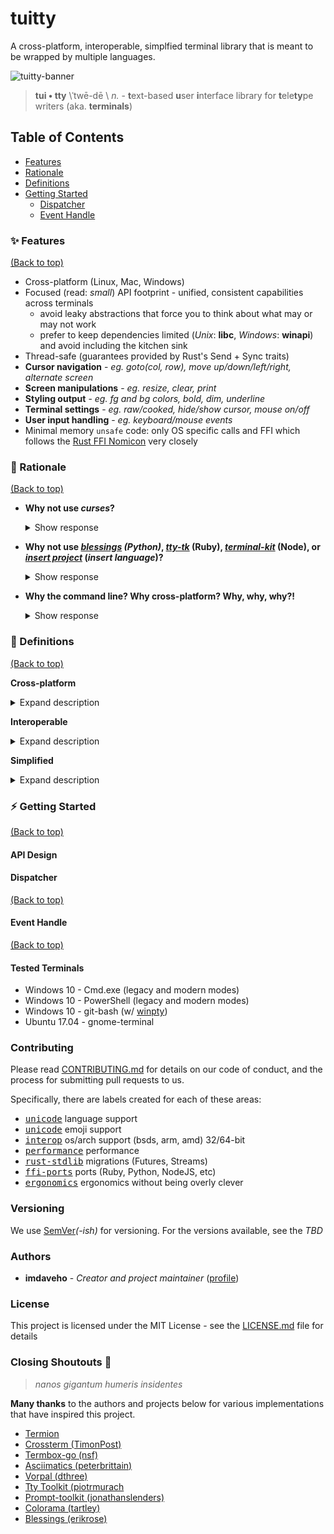 # tuitty
A cross-platform, interoperable, simplfied terminal library that is meant to be wrapped by multiple languages.

![tuitty-banner](https://user-images.githubusercontent.com/13990019/68438603-a6972e00-0192-11ea-8fc9-ff334ee79432.png)

> **tui • tty** \ˈtwē-dē \ *n.* - **t**ext-based **u**ser **i**nterface library for **t**ele**ty**pe writers (aka. **terminals**)

## Table of Contents
* [Features](#sparkles-features)
* [Rationale](#thought_balloon-rationale)
* [Definitions](#notebook_with_decorative_cover-definitions)
* [Getting Started](#zap-getting-started)
  * [Dispatcher](#dispatcher)
  * [Event Handle](#event-handle)

### :sparkles: Features
[(Back to top)](#table-of-contents)

* Cross-platform (Linux, Mac, Windows)
* Focused (read: _small_) API footprint - unified, consistent capabilities across terminals
  - avoid leaky abstractions that force you to think about what may or may not work
  - prefer to keep dependencies limited (*Unix*: __libc__, *Windows*: __winapi__) and avoid including the kitchen sink
* Thread-safe (guarantees provided by Rust's Send + Sync traits)
* **Cursor navigation** - _eg. goto(col, row), move up/down/left/right, alternate screen_
* **Screen manipulations** - _eg. resize, clear, print_
* **Styling output** - _eg. fg and bg colors, bold, dim, underline_
* **Terminal settings** - _eg. raw/cooked, hide/show cursor, mouse on/off_
* **User input handling** - _eg. keyboard/mouse events_
* Minimal memory `unsafe` code: only OS specific calls and FFI which follows the [Rust FFI Nomicon](http://jakegoulding.com/rust-ffi-omnibus/) very closely

### :thought_balloon: Rationale
[(Back to top)](#table-of-contents)

* **Why not use _curses_?**
  <details>
  <summary>
   Show response
  </summary>
   <br/>
  <blockquote>
  While <em>[n/pd]curses</em> is widely used and wrapped, there is also plenty issues regarding them: wide character support, cross-platform support, <a href="https://pypi.org/project/blessings/#before-and-after">C-style/low-level imports</a> that reduce clarity, etc.
  </blockquote>
  </details>


* **Why not use _[blessings](https://github.com/erikrose/blessings) (Python)_, _[tty-tk](https://github.com/piotrmurach/tty)_ (Ruby), _[terminal-kit](https://github.com/cronvel/terminal-kit)_ (Node), or _[insert project](#rationale)_ (_insert language_)?**
  <details>
  <summary>
   Show response
  </summary>
  <br/>
  <blockquote>
  As you can see, there is already a proliferation of various implementations of terminal libraries...and yes I'm aware of the irony that this project is <a href="https://xkcd.com/927/">+:one: </a> to the list of implementations out there. 

  However, unlike other attempts, what this project intends to do is to create a unifying API across languages that eliminates the need to repeat yourself. This is actually very similar to how <a href="https://asdf-vm.com/#/?id=ballad-of-asdf">asdf-vm</a> addressed the proliferation of "version managers" like `rbenv`, `gvm`, `nvm`, and `pyenv`. By creating something unifying and extensible, users won't have to re-discover and re-learn a new API every time they switch programming languages.
  
  Additionally, many of the implementations out there do not provide cross-platform support (mainly Windows Console), which I'm specifically targeting with this project.
  </blockquote>
  </details>
  
* **Why the command line? Why cross-platform? Why, why, why?!**
  <details>
  <summary>
   Show response
  </summary>
  <br/>
  <blockquote>
  At the end of the day, many development workflows begin and end with a terminal prompt. I wanted to learn and better understand this critical component of a software engineer's journey. Consequently, this process has gotten me familiar with systems programming languages (Rust, Go, C, and Nim), low-level OS syscalls, the Windows Console API, and countless other intangibles that have made me a more well-rounded individual.
  </blockquote>
  </details>

### :notebook_with_decorative_cover: Definitions
[(Back to top)](#table-of-contents)

**Cross-platform**

  <details>
  <summary>
  Expand description
  </summary>
  <br/>
  <blockquote>
  <ul>
   <li>Needs to consistently work on MacOS, Linux, and Windows
    <ul><li>BSDs and others would be secondary</li></ul>
   </li>
   <br/>
   <li>Needs to work on these architectures:
    <ul>
     <li>ARM - 32/64-bit</li>
     <li>Intel - 32/64-bit</li>
     <li>AMD - 32/64-bit</li>
    </ul></li>
   </ul>
   </blockquote>
  </details>

**Interoperable**

  <details>
  <summary>
  Expand description
  </summary>
  <br/>
  <blockquote>
  <ul><li>Needs to be portable to multiple languages (ones that have an FFI with C)
    <ul><li>C had too many :shoe::bomb:s so such interoperability is provided by Rust (maybe Nim)</li></ul>
  </li></ul>
  </blockquote>
  </details>

**Simplified**

  <details>
  <summary>
  Expand description
  </summary>
  <br/>
  <blockquote>
  <ul>
   <li>Basic functionality scoped to the below:
    <ul>
     <li>Cursor actions (motion)</li>
     <li>Screen actions (printing/clearing)</li>
     <li>Output actions (styling)</li>
     <li>Term mode actions (raw/cooked)</li>
     <li>Input event handling</li>
    </ul>
   </li>
   <br/>
   <li>Implemented with as little "in the middle" as possible
    <ul><li>Tight scoping allows us to focus on specific elements to optimize performance rather than peanut-buttering across too many concerns</li></ul>
   </li>
   <br/>
   <li>Being clear > being clever
    <ul>
     <li>Rust actually provides great options for abstractions (eg. Traits, macros) but these should be carefully considered over a more straight-forward method—even if they are more idiomatic Rust. Often, traits and macros make code less understandable for newcomers as they can be/get quite "magical".</li>
     <li>The analogy that comes to mind is that, for the longest time, Go(lang) did not want to provide generics because the feeling was that they reduced readability and made the language more complex. Instead, the tradeoff made was that _some_ repetition was more beneficial towards maintainable code than bluntly trying to be _DRY_. Likewise, to keep things simplified, I'd rather repeat things that make what is going on obvious and less opaque.</li>
    </ul>
   </li>
  </ul>
  </blockquote>
  </details>

### :zap: Getting Started
[(Back to top)](#table-of-contents)
#### API Design


#### Dispatcher
[(Back to top)](#table-of-contents)

#### Event Handle
[(Back to top)](#table-of-contents)

#### Tested Terminals
* Windows 10 - Cmd.exe (legacy and  modern modes)
* Windows 10 - PowerShell (legacy and modern modes)
* Windows 10 - git-bash (w/ [winpty](https://stackoverflow.com/questions/48199794/winpty-and-git-bash))
* Ubuntu 17.04 - gnome-terminal

### Contributing

Please read [CONTRIBUTING.md](https://gist.github.com/PurpleBooth/b24679402957c63ec426) for details on our code of conduct, and the process for submitting pull requests to us.

Specifically, there are labels created for each of these areas:
* <kbd>[unicode](https://github.com/imdaveho/tuitty/labels/unicode)</kbd> language support
* <kbd>[unicode](https://github.com/imdaveho/tuitty/labels/unicode)</kbd> emoji support
* <kbd>[interop](https://github.com/imdaveho/tuitty/labels/interop)</kbd> os/arch support (bsds, arm, amd) 32/64-bit 
* <kbd>[performance](https://github.com/imdaveho/tuitty/labels/performance)</kbd> performance
* <kbd>[rust-stdlib](https://github.com/imdaveho/tuitty/labels/rust-stdlib)</kbd> migrations (Futures, Streams)
* <kbd>[ffi-ports](https://github.com/imdaveho/tuitty/labels/ffi-ports)</kbd> ports (Ruby, Python, NodeJS, etc)
* <kbd>[ergonomics](https://github.com/imdaveho/tuitty/labels/ergonomics)</kbd> ergonomics without being overly clever

### Versioning

We use [SemVer](http://semver.org/)_(-ish)_ for versioning. For the versions available, see the _TBD_ <!--[tags on this repository](https://github.com/your/project/tags).-->

### Authors

* **imdaveho** - *Creator and project maintainer* ([profile](https://github.com/imdaveho))

<!-- See also the list of [contributors](https://github.com/your/project/contributors) who participated in this project. -->

### License

This project is licensed under the MIT License - see the [LICENSE.md](LICENSE.md) file for details

### Closing Shoutouts :clap: 
> _nanos gigantum humeris insidentes_

**Many thanks** to the authors and projects below for various implementations that have inspired this project.

* [Termion](https://gitlab.redox-os.org/redox-os/termion)
* [Crossterm (TimonPost)](https://github.com/crossterm-rs/crossterm)
* [Termbox-go (nsf)](https://github.com/nsf/termbox-go)
* [Asciimatics (peterbrittain)](https://github.com/peterbrittain/asciimatics)
* [Vorpal (dthree)](https://github.com/dthree/vorpal)
* [Tty Toolkit (piotrmurach](https://github.com/piotrmurach/tty)
* [Prompt-toolkit (jonathanslenders)](https://github.com/prompt-toolkit/python-prompt-toolkit)
* [Colorama (tartley)](https://github.com/tartley/colorama)
* [Blessings (erikrose)](https://github.com/erikrose/blessings)
